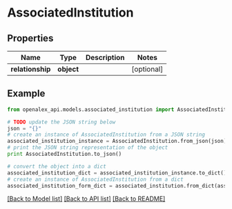 # AssociatedInstitution


## Properties

Name | Type | Description | Notes
------------ | ------------- | ------------- | -------------
**relationship** | **object** |  | [optional] 

## Example

```python
from openalex_api.models.associated_institution import AssociatedInstitution

# TODO update the JSON string below
json = "{}"
# create an instance of AssociatedInstitution from a JSON string
associated_institution_instance = AssociatedInstitution.from_json(json)
# print the JSON string representation of the object
print AssociatedInstitution.to_json()

# convert the object into a dict
associated_institution_dict = associated_institution_instance.to_dict()
# create an instance of AssociatedInstitution from a dict
associated_institution_form_dict = associated_institution.from_dict(associated_institution_dict)
```
[[Back to Model list]](../README.md#documentation-for-models) [[Back to API list]](../README.md#documentation-for-api-endpoints) [[Back to README]](../README.md)


